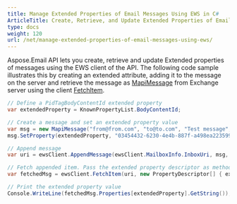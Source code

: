 ```yaml
---
title: Manage Extended Properties of Email Messages Using EWS in C#
ArticleTitle: Create, Retrieve, and Update Extended Properties of Email Messages Using EWS
type: docs
weight: 120
url: /net/manage-extended-properties-of-email-messages-using-ews/
---
```



Aspose.Email API lets you create, retrieve and update Extended properties of messages using the EWS client of the API. The following code sample illustrates this by creating an extended attribute, adding it to the message on the server and retrieve the message as [MapiMessage](https://reference.aspose.com/email/net/aspose.email.mapi/mapimessage/) from Exchange server using the client [FetchItem](https://reference.aspose.com/email/net/aspose.email.clients.exchange.webservice/iewsclient/fetchitem/).

```csharp
// Define a PidTagBodyContentId extended property
var extendedProperty = KnownPropertyList.BodyContentId;

// Create a message and set an extended property value
var msg = new MapiMessage("from@from.com", "to@to.com", "Test message", "This is a test message");
msg.SetProperty(extendedProperty, "03454432-6230-4e4b-887f-a498ea223599");

// Append message
var uri = ewsClient.AppendMessage(ewsClient.MailboxInfo.InboxUri, msg, true);

// Fetch appended item. Pass the extended property descriptor as method parameter.
var fetchedMsg = ewsClient.FetchItem(uri, new PropertyDescriptor[] { extendedProperty });

// Print the extended property value
Console.WriteLine(fetchedMsg.Properties[extendedProperty].GetString());
```
